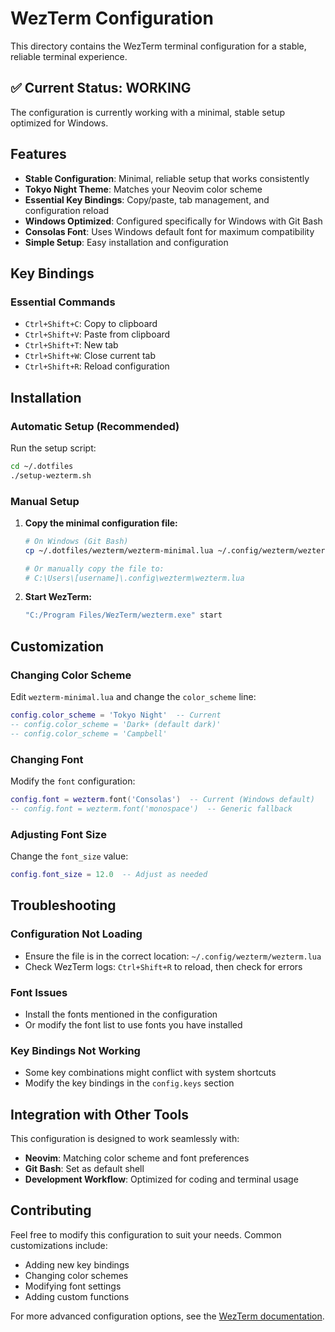 # WezTerm Configuration

This directory contains the WezTerm terminal configuration for a stable, reliable terminal experience.

## ✅ Current Status: WORKING

The configuration is currently working with a minimal, stable setup optimized for Windows.

## Features

- **Stable Configuration**: Minimal, reliable setup that works consistently
- **Tokyo Night Theme**: Matches your Neovim color scheme
- **Essential Key Bindings**: Copy/paste, tab management, and configuration reload
- **Windows Optimized**: Configured specifically for Windows with Git Bash
- **Consolas Font**: Uses Windows default font for maximum compatibility
- **Simple Setup**: Easy installation and configuration

## Key Bindings

### Essential Commands
- `Ctrl+Shift+C`: Copy to clipboard
- `Ctrl+Shift+V`: Paste from clipboard
- `Ctrl+Shift+T`: New tab
- `Ctrl+Shift+W`: Close current tab
- `Ctrl+Shift+R`: Reload configuration

## Installation

### Automatic Setup (Recommended)

Run the setup script:
```bash
cd ~/.dotfiles
./setup-wezterm.sh
```

### Manual Setup

1. **Copy the minimal configuration file:**
   ```bash
   # On Windows (Git Bash)
   cp ~/.dotfiles/wezterm/wezterm-minimal.lua ~/.config/wezterm/wezterm.lua
   
   # Or manually copy the file to:
   # C:\Users\[username]\.config\wezterm\wezterm.lua
   ```

2. **Start WezTerm:**
   ```bash
   "C:/Program Files/WezTerm/wezterm.exe" start
   ```

## Customization

### Changing Color Scheme

Edit `wezterm-minimal.lua` and change the `color_scheme` line:
```lua
config.color_scheme = 'Tokyo Night'  -- Current
-- config.color_scheme = 'Dark+ (default dark)'
-- config.color_scheme = 'Campbell'
```

### Changing Font

Modify the `font` configuration:
```lua
config.font = wezterm.font('Consolas')  -- Current (Windows default)
-- config.font = wezterm.font('monospace')  -- Generic fallback
```

### Adjusting Font Size

Change the `font_size` value:
```lua
config.font_size = 12.0  -- Adjust as needed
```

## Troubleshooting

### Configuration Not Loading
- Ensure the file is in the correct location: `~/.config/wezterm/wezterm.lua`
- Check WezTerm logs: `Ctrl+Shift+R` to reload, then check for errors

### Font Issues
- Install the fonts mentioned in the configuration
- Or modify the font list to use fonts you have installed

### Key Bindings Not Working
- Some key combinations might conflict with system shortcuts
- Modify the key bindings in the `config.keys` section

## Integration with Other Tools

This configuration is designed to work seamlessly with:
- **Neovim**: Matching color scheme and font preferences
- **Git Bash**: Set as default shell
- **Development Workflow**: Optimized for coding and terminal usage

## Contributing

Feel free to modify this configuration to suit your needs. Common customizations include:
- Adding new key bindings
- Changing color schemes
- Modifying font settings
- Adding custom functions

For more advanced configuration options, see the [WezTerm documentation](https://wezfurlong.org/wezterm/config/lua.html).


